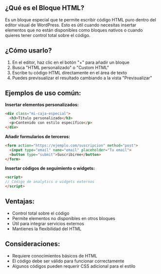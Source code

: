 ## ¿Qué es el Bloque HTML?

Es un bloque especial que te permite escribir código HTML puro dentro del editor visual de WordPress. Esto es útil cuando necesitas insertar elementos que no están disponibles como bloques nativos o cuando quieres tener control total sobre el código.

## ¿Cómo usarlo?

1. En el editor, haz clic en el botón "+" para añadir un bloque
2. Busca "HTML personalizado" o "Custom HTML"
3. Escribe tu código HTML directamente en el área de texto
4. Puedes previsualizar el resultado cambiando a la vista "Previsualizar"

## Ejemplos de uso común:

**Insertar elementos personalizados:**
```html
<div class="mi-caja-especial">
  <h3>Título personalizado</h3>
  <p>Contenido con estilo específico</p>
</div>
```

**Añadir formularios de terceros:**
```html
<form action="https://ejemplo.com/suscripcion" method="post">
  <input type="email" name="email" placeholder="Tu email">
  <button type="submit">Suscribirme</button>
</form>
```

**Insertar códigos de seguimiento o widgets:**
```html
<script>
// Código de analytics o widgets externos
</script>
```

## Ventajas:
- Control total sobre el código
- Permite elementos no disponibles en otros bloques
- Útil para integrar servicios externos
- Mantienes la flexibilidad del HTML

## Consideraciones:
- Requiere conocimientos básicos de HTML
- El código debe ser válido para funcionar correctamente
- Algunos códigos pueden requerir CSS adicional para el estilo
